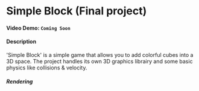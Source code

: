 # Simple Block (Final project)
#### Video Demo: `Coming Soon`
#### Description
'Simple Block' is a simple game that allows you to add colorful cubes into a 3D space.
The project handles its own 3D graphics librairy and some basic physics like collisions & velocity.

##### Rendering

